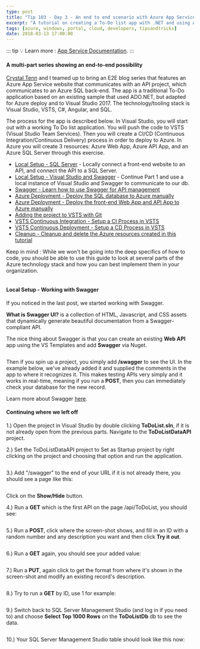 ```yaml
---
type: post
title: "Tip 103 - Day 3 - An end to end scenario with Azure App Service, API Apps, SQL, VSTS and CI/CD"
excerpt: "A tutorial on creating a To-Do list app with .NET and using Azure App Service, API Apps, SQL, VSTS and CI/CD"
tags: [azure, windows, portal, cloud, developers, tipsandtricks]
date: 2018-03-13 17:00:00
---
```


::: tip
:bulb: Learn more : [App Service Documentation](https://docs.microsoft.com/azure/app-service?WT.mc_id=docs-azuredevtips-micrum).
:::

#### A multi-part series showing an end-to-end possibility

[Crystal Tenn](https://www.linkedin.com/in/crystal-tenn-6a0b9b67/) and I teamed up to bring an E2E blog series that features an Azure App Service website that communicates with an API project, which communicates to an Azure SQL back-end. The app is a traditional To-Do application based on an existing sample that used ADO.NET, but adapted for Azure deploy and to Visual Studio 2017. The  technology/tooling stack is Visual Studio, VSTS, C#, Angular, and SQL. 

The process for the app is described below. In Visual Studio, you will start out with a working To Do list application. You will push the code to VSTS (Visual Studio Team Services). Then you will create a CI/CD (Continuous Integration/Continuous Delivery) process in order to deploy to Azure. In Azure you will create 3 resources: Azure Web App, Azure API App, and an Azure SQL Server through this exercise. 

* [Local Setup - SQL Server](https://microsoft.github.io/AzureTipsAndTricks/blog/tip101.html) - Locally connect a front-end website to an API, and connect the API to a SQL Server. 
* [Local Setup - Visual Studio and Swagger](https://microsoft.github.io/AzureTipsAndTricks/blog/tip102.html) - Continue Part 1 and use a local instance of Visual Studio and Swagger to communicate to our db.
* [Swagger - Learn how to use Swagger for API management](https://microsoft.github.io/AzureTipsAndTricks/blog/tip103.html)
* [Azure Deployment - Deploy the SQL database to Azure manually](https://microsoft.github.io/AzureTipsAndTricks/blog/tip104.html)
* [Azure Deployment - Deploy the front-end Web App and API App to Azure manually](https://microsoft.github.io/AzureTipsAndTricks/blog/tip105.html)
* [Adding the project to VSTS with Git](https://microsoft.github.io/AzureTipsAndTricks/blog/tip107.html) 
* [VSTS Continuous Integration - Setup a CI Process in VSTS](https://microsoft.github.io/AzureTipsAndTricks/blog/tip108.html) 
* [VSTS Continuous Deployment - Setup a CD Process in VSTS](https://microsoft.github.io/AzureTipsAndTricks/blog/tip109.html) 
* [Cleanup - Cleanup and delete the Azure resources created in this tutorial](https://microsoft.github.io/AzureTipsAndTricks/blog/tip110.html)

Keep in mind : While we won't be going into the deep specifics of how to code, you should be able to use this guide to look at several parts of the Azure technology stack and how you can best implement them in your organization. 

<img :src="$withBase('/files/todolist-diagram.png')">

#### Local Setup - Working with Swagger

If you noticed in the last post, we started working with Swagger. 

**What is Swagger UI?** is a collection of HTML, Javascript, and CSS assets that dynamically generate beautiful documentation from a Swagger-compliant API. 


The nice thing about Swagger is that you can create an existing **Web API** app using the VS Templates and add **Swagger** via Nuget. 

<img :src="$withBase('/files/e2e-swagger1.jpg')">

Then if you spin up a project, you simply add **/swagger** to see the UI. In the example below, we've already added it and supplied the comments in the app to where it recognizes it. This makes testing APIs very simply and it works in real-time, meaning if you run a **POST**, then you can immediately check your database for the new record. 

Learn more about Swagger [here](https://github.com/swagger-api/swagger-ui?WT.mc_id=github-azuredevtips-micrum).

#### Continuing where we left off

1.) Open the project in Visual Studio by double clicking **ToDoList.sln**, if it is not already open from the previous parts. Navigate to the **ToDoListDataAPI** project. 

2.) Set the ToDoListDataAPI project to Set as Startup project by right clicking on the project and choosing that option and run the application.

<img :src="$withBase('/files/e2e-setstartup.jpg')">

3.) Add "/swagger" to the end of your URL if it is not already there, you should see a page like this: 

<img :src="$withBase('/files/e2e-swagger.jpg')">

Click on the **Show/Hide** button.

4.) Run a **GET** which is the first API on the page /api/ToDoList, you should see:

<img :src="$withBase('/files/e2e-02.png')">

5.) Run a **POST**, click where the screen-shot shows, and fill in an ID with a random number and any description you want and then click **Try it out**.

<img :src="$withBase('/files/e2e-03.png')">

6.) Run a **GET** again, you should see your added value:

<img :src="$withBase('/files/e2e-04.png')">

7.) Run a **PUT**, again click to get the format from where it's shown in the screen-shot and modify an existing record's description.

<img :src="$withBase('/files/e2e-05.png')">

8.) Try to run a **GET** by ID, use 1 for example:

<img :src="$withBase('/files/e2e-06.png')">

9.) Switch back to SQL Server Management Studio (and log in if you need to) and choose **Select Top 1000 Rows** on the **ToDoListDb** db to see the data.

<img :src="$withBase('/files/e2e-sqlselect.jpg')">

10.) Your SQL Server Management Studio table should look like this now:

<img :src="$withBase('/files/e2e-sqlserver.jpg')">

